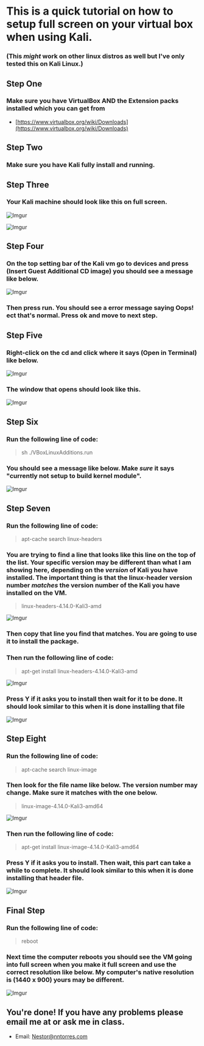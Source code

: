 #  This is a quick tutorial on how to setup full screen on your virtual box when using Kali.
### (This *might* work on other linux distros as well but I've only tested this on Kali Linux.)

## Step One 

### Make sure you have VirtualBox AND the Extension packs installed which you can get from 
- [https://www.virtualbox.org/wiki/Downloads](https://www.virtualbox.org/wiki/Downloads)

## Step Two 

### Make sure you have Kali fully install and running.

## Step Three 

### Your Kali machine should look like this on full screen. 

![Imgur](https://i.imgur.com/kxStoxI.png)

![Imgur](https://i.imgur.com/mpjvCwF.png)

## Step Four

### On the top setting bar of the Kali vm go to devices and press (Insert Guest Additional CD image) you should see a message like below.

![Imgur](https://i.imgur.com/ImpKx5g.png)

### Then press run. You should see a error message saying Oops! ect that's normal. Press ok and move to next step. 

## Step Five

### Right-click on the cd and click where it says (Open in Terminal) like below.

![Imgur](https://i.imgur.com/s2BabYL.png)

### The window that opens should look like this. 

![Imgur](https://i.imgur.com/oNnuQTT.png)

## Step Six 

### Run the following line of code: 
> sh ./VBoxLinuxAdditions.run

### You should see a message like below. Make *sure* it says "currently not setup to build kernel module". 

![Imgur](https://i.imgur.com/Kxf2TOe.png)

## Step Seven

### Run the following line of code:
> apt-cache search linux-headers

### You are trying to find a line that looks like this line on the top of the list. Your specific version may be different than what I am showing here, depending on the *version* of Kali you have installed. The important thing is that the linux-header version number *matches* the version number of the Kali you have installed on the VM.
> linux-headers-4.14.0-Kali3-amd

![Imgur](https://i.imgur.com/Vt05KYN.png)

### Then copy that line you find that matches. You are going to use it to install the package. 

### Then run the following line of code: 
> apt-get install linux-headers-4.14.0-Kali3-amd

![Imgur](https://i.imgur.com/WNUYzpv.png)

### Press Y if it asks you to install then wait for it to be done. It should look similar to this when it is done installing that file

![Imgur](https://i.imgur.com/WbFjwWQ.png)

## Step Eight

### Run the following line of code:
> apt-cache search linux-image

### Then look for the file name like below. The version number may change. Make sure it matches with the one below.
>linux-image-4.14.0-Kali3-amd64

![Imgur](https://i.imgur.com/1wcLnTr.png)

### Then run the following line of code: 
> apt-get install linux-image-4.14.0-Kali3-amd64

### Press Y if it asks you to install. Then wait, this part can take a while to complete. It should look similar to this when it is done installing that header file. 

![Imgur](https://i.imgur.com/XME0utg.png)

## Final Step 

### Run the following line of code:
> reboot 

### Next time the computer reboots you should see the VM going into full screen when you make it full screen and use the correct resolution like below. My computer's native resolution is (1440 x 900) yours may be different.

![Imgur](https://i.imgur.com/cWM3eOk.png)

## You're done! If you have any problems please email me at or ask me in class. 
- Email: Nestor@nntorres.com
